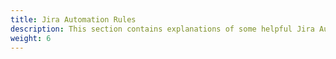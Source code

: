 ```yaml
---
title: Jira Automation Rules
description: This section contains explanations of some helpful Jira Automation Rules.
weight: 6
---
```


